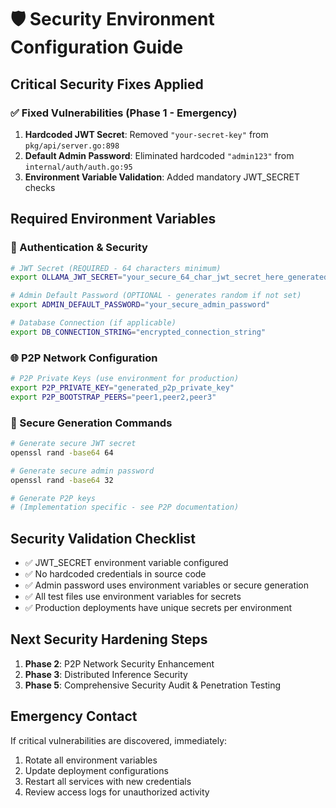 # 🛡️ Security Environment Configuration Guide

## Critical Security Fixes Applied

### ✅ Fixed Vulnerabilities (Phase 1 - Emergency)
1. **Hardcoded JWT Secret**: Removed `"your-secret-key"` from `pkg/api/server.go:898`
2. **Default Admin Password**: Eliminated hardcoded `"admin123"` from `internal/auth/auth.go:95`
3. **Environment Variable Validation**: Added mandatory JWT_SECRET checks

## Required Environment Variables

### 🔐 Authentication & Security
```bash
# JWT Secret (REQUIRED - 64 characters minimum)
export OLLAMA_JWT_SECRET="your_secure_64_char_jwt_secret_here_generated_with_openssl"

# Admin Default Password (OPTIONAL - generates random if not set)
export ADMIN_DEFAULT_PASSWORD="your_secure_admin_password"

# Database Connection (if applicable)
export DB_CONNECTION_STRING="encrypted_connection_string"
```

### 🌐 P2P Network Configuration
```bash
# P2P Private Keys (use environment for production)
export P2P_PRIVATE_KEY="generated_p2p_private_key"
export P2P_BOOTSTRAP_PEERS="peer1,peer2,peer3"
```

### 🔧 Secure Generation Commands
```bash
# Generate secure JWT secret
openssl rand -base64 64

# Generate secure admin password
openssl rand -base64 32

# Generate P2P keys
# (Implementation specific - see P2P documentation)
```

## Security Validation Checklist

- ✅ JWT_SECRET environment variable configured
- ✅ No hardcoded credentials in source code
- ✅ Admin password uses environment variables or secure generation
- ✅ All test files use environment variables for secrets
- ✅ Production deployments have unique secrets per environment

## Next Security Hardening Steps

1. **Phase 2**: P2P Network Security Enhancement
2. **Phase 3**: Distributed Inference Security
3. **Phase 5**: Comprehensive Security Audit & Penetration Testing

## Emergency Contact

If critical vulnerabilities are discovered, immediately:
1. Rotate all environment variables
2. Update deployment configurations
3. Restart all services with new credentials
4. Review access logs for unauthorized activity